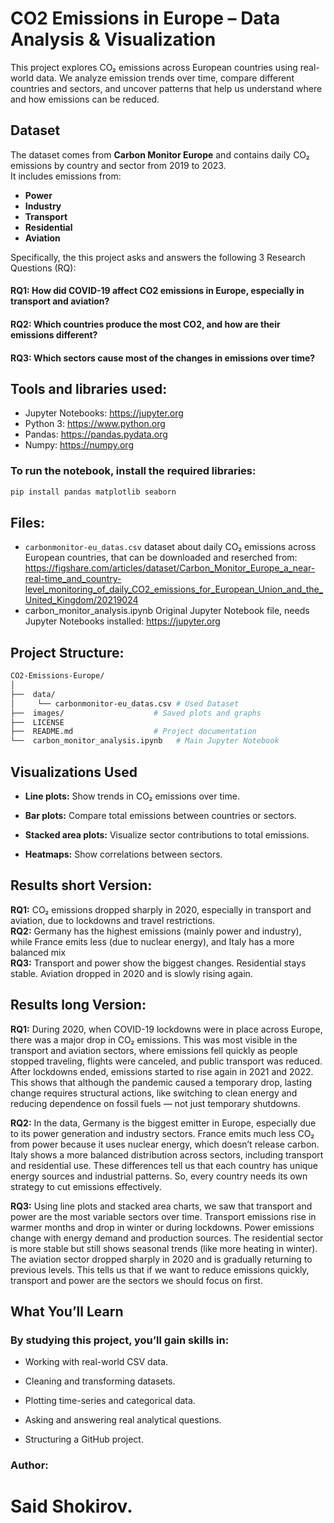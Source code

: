 # CO2 Emissions in Europe – Data Analysis & Visualization

This project explores CO₂ emissions across European countries using real-world data. We analyze emission trends over time, compare different countries and sectors, and uncover patterns that help us understand where and how emissions can be reduced.

## Dataset

The dataset comes from **Carbon Monitor Europe** and contains daily CO₂ emissions by country and sector from 2019 to 2023.  
It includes emissions from:
- **Power**
- **Industry**
- **Transport**
- **Residential**
- **Aviation**


Specifically, the this project asks and answers the following 3 Research Questions (RQ):
#### RQ1: How did COVID-19 affect CO2 emissions in Europe, especially in transport and aviation?
#### RQ2: Which countries produce the most CO2, and how are their emissions different?
#### RQ3: Which sectors cause most of the changes in emissions over time?

## Tools and libraries used:
- Jupyter Notebooks: https://jupyter.org
- Python 3: https://www.python.org
- Pandas: https://pandas.pydata.org
- Numpy: https://numpy.org

### To run the notebook, install the required libraries:

```bash
pip install pandas matplotlib seaborn
```
## Files:
- `carbonmonitor-eu_datas.csv` dataset about daily CO₂ emissions across European countries, that can be downloaded and reserched from: https://figshare.com/articles/dataset/Carbon_Monitor_Europe_a_near-real-time_and_country-level_monitoring_of_daily_CO2_emissions_for_European_Union_and_the_United_Kingdom/20219024
- carbon_monitor_analysis.ipynb Original Jupyter Notebook file, needs Jupyter Notebooks installed: https://jupyter.org

## Project Structure:
```bash
CO2-Emissions-Europe/
│
├──  data/
│     └── carbonmonitor-eu_datas.csv # Used Dataset
├──  images/                    # Saved plots and graphs
├──  LICENSE
├──  README.md                  # Project documentation 
└──  carbon_monitor_analysis.ipynb   # Main Jupyter Notebook
```

## Visualizations Used
- **Line plots:** Show trends in CO₂ emissions over time.

- **Bar plots:** Compare total emissions between countries or sectors.

- **Stacked area plots:** Visualize sector contributions to total emissions.

- **Heatmaps:** Show correlations between sectors.



## Results short Version:
**RQ1:** CO₂ emissions dropped sharply in 2020, especially in transport and aviation, due to lockdowns and travel restrictions.<br/>
**RQ2:** Germany has the highest emissions (mainly power and industry), while France emits less (due to nuclear energy), and Italy has a more balanced mix<br/>
**RQ3:** Transport and power show the biggest changes. Residential stays stable. Aviation dropped in 2020 and is slowly rising again.<br/>

## Results long Version:
**RQ1:** During 2020, when COVID-19 lockdowns were in place across Europe, there was a major drop in CO₂ emissions. This was most visible in the transport and aviation sectors, where emissions fell quickly as people stopped traveling, flights were canceled, and public transport was reduced.
After lockdowns ended, emissions started to rise again in 2021 and 2022. This shows that although the pandemic caused a temporary drop, lasting change requires structural actions, like switching to clean energy and reducing dependence on fossil fuels — not just temporary shutdowns.<br/>

**RQ2:** In the data, Germany is the biggest emitter in Europe, especially due to its power generation and industry sectors. France emits much less CO₂ from power because it uses nuclear energy, which doesn’t release carbon. Italy shows a more balanced distribution across sectors, including transport and residential use.
These differences tell us that each country has unique energy sources and industrial patterns. So, every country needs its own strategy to cut emissions effectively.<br/>

**RQ3:** Using line plots and stacked area charts, we saw that transport and power are the most variable sectors over time. Transport emissions rise in warmer months and drop in winter or during lockdowns. Power emissions change with energy demand and production sources.
The residential sector is more stable but still shows seasonal trends (like more heating in winter). The aviation sector dropped sharply in 2020 and is gradually returning to previous levels.
This tells us that if we want to reduce emissions quickly, transport and power are the sectors we should focus on first.
<br/>

## What You’ll Learn
### By studying this project, you’ll gain skills in:

- Working with real-world CSV data.

- Cleaning and transforming datasets.

- Plotting time-series and categorical data.

- Asking and answering real analytical questions.

- Structuring a GitHub project.

###  Author: 
# Said Shokirov.